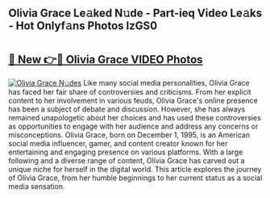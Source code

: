 ## Olivia Grace Le𝚊ked N𝚞de - Part-ieq Video Le𝚊ks - Hot Onlyf𝚊ns Photos lzGS0

# <h2><a href="http://ac33994.deff.icu/?id=Olivia+Grace">🔗 New 👉🔴 Olivia Grace VIDEO Photos</a></h2>

[![Olivia Grace N𝚞des](https://i.imgur.com/rIISA9y.gif)](http://ac33994.deff.icu/?id=Olivia+Grace)
Like many social media personalities, Olivia Grace has faced her fair share of controversies and criticisms. From her explicit content to her involvement in various feuds, Olivia Grace's online presence has been a subject of debate and discussion. However, she has always remained unapologetic about her choices and has used these controversies as opportunities to engage with her audience and address any concerns or misconceptions. Olivia Grace, born on December 1, 1995, is an American social media influencer, gamer, and content creator known for her entertaining and engaging presence on various platforms. With a large following and a diverse range of content, Olivia Grace has carved out a unique niche for herself in the digital world. This article explores the journey of Olivia Grace, from her humble beginnings to her current status as a social media sensation.
